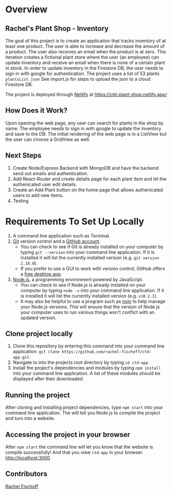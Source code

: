 # Overview 

## Rachel's Plant Shop - Inventory 
The goal of this project is to create an application that tracks inventory of at least one product. The user is able to increase and decrease the amount of a product. The user also receives an email when the product is at zero. This iteration creates a fictional plant store where the user (an employee) can update inventory and receive an email when there is none of a certain plant in stock. In order to update inventory in the Firestore DB, the user needs to sign in with google for authentication. The project uses a list of 53 plants `plantsList.json` See import.js for steps to upload the json to a cloud Firestore DB.

The project is deployed through [Netlify](https://ctd-plant-shop.netlify.app/) at https://ctd-plant-shop.netlify.app/

## How Does it Work?
Upon opening the web page, any user can search for plants in the shop by name. The employee needs to sign in with google to update the inventory and save to the DB. The initial rendering of the web page is in a ListView but the user can choose a GridView as well. 

## Next Steps
1. Create Node/Express Backend with MongoDB and have the backend send out emails and authentication.
1. Add React-Router and create details page for each plant item and let the authenicated user edit details. 
1. Create an Add Plant button on the home page that allows authenicated users to add new items. 
1. Testing

# Requirements To Set Up Locally
1. A command line application such as Terminal.
1. [Git](https://git-scm.com/) version control and a [GitHub account](https://github.com/).
    - You can check to see if Git is already installed on your computer by typing `git --version` into your command line application. If it is installed it will list the currently installed version (e.g. `git version 2.18.0`).
    - If you prefer to use a GUI to work with version control, GitHub offers a [free desktop app](https://desktop.github.com).
1. [Node.js](https://nodejs.org/en/), a programming environment powered by JavaScript.
    - You can check to see if Node.js is already installed on your computer by typing `node -v` into your command line application. If it is installed it will list the currently installed version (e.g. `v10.2.1`). 
    - It may also be helpful to use a program such as [nvm](https://github.com/creationix/nvm) to help manage your Node.js versions. This will ensure that the version of Node.js your computer uses to run various things won't conflict with an updated version.

## Clone project locally 
1. Clone this repository by entering this command into your command line application: `git clone https://github.com/rachel-fischoff/ctd-app.git`. 
1. Navigate to into the projects root directory by typing `cd ctd-app`
1. Install the project's dependencies and modules by typing `npm install` into your command line application. A list of these modules should be displayed after their downloaded. 

## Running the project
After cloning and installing project dependencies, type `npm start` into your command line application. The will tell you Node.js to compile the project and turn into a website.

## Accessing the project in your browser
After `npm start` the command line will let you know that the website is compile successfully! And that you view `ctd-app` in your browser. [http://localhost:3000]( http://localhost:3000)

## Contributors
[Rachel Fischoff](https://github.com/rachel-fischoff)
